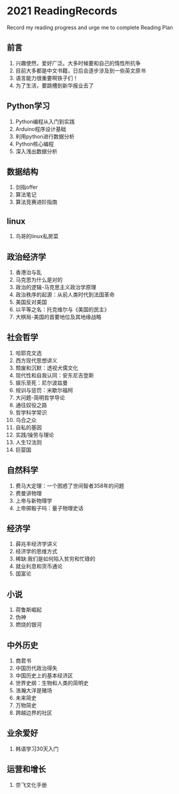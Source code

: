 # 2021 ReadingRecords
Record my reading progress and urge me to complete Reading Plan
 ## 前言
1. 兴趣使然，爱好广泛。大多时候要和自己的惰性所抗争
2. 目前大多都是中文书籍，日后会逐步涉及到一些英文原书
3. 语言能力很重要啊铁子们！
4. 为了生活，要跳槽到新华报业去了

 ## Python学习
 1. Python编程从入门到实践
 2. Arduino程序设计基础
 3. 利用python进行数据分析
 4. Python核心编程
 5. 深入浅出数据分析

 ## 数据结构
 1. 剑指offer
 2. 算法笔记
 3. 算法竞赛进阶指南
 
 ## linux
 1. 鸟哥的linux私房菜

 ## 政治经济学
 1. 香港治与乱
 2. 马克思为什么是对的
 3. 政治的逻辑-马克思主义政治学原理
 4. 政治秩序的起源：从前人类时代到法国革命
 5. 美国反对美国
 6. 以平等之名：托克维尔与《美国的民主》
 7. 大棋局-美国的首要地位及其地缘战略


## 社会哲学
 1. 哈耶克文选
 2. 西方现代思想讲义
 3. 颓废和沉默：透视犬儒文化
 4. 现代性和自我认同：安东尼吉登斯
 5. 娱乐至死：尼尔波兹曼
 6. 规训与惩罚：米歇尔福柯
 7. 大问题-简明哲学导论
 8. 通往奴役之路
 9. 哲学科学常识
 10. 乌合之众
 11. 自私的基因
 12. 实践/操劳与理论
 13. 人生12法则
 14. 巨婴国

 ## 自然科学
 1. 费马大定理：一个困惑了世间智者358年的问题
 2. 费曼讲物理
 3. 上帝与新物理学
 4. 上帝掷骰子吗：量子物理史话

## 经济学
 1. 薛兆丰经济学讲义
 2. 经济学的思维方式
 3. 稀缺:我们是如何陷入贫穷和忙碌的
 4. 就业利息和货币通论
 5. 国富论

## 小说
 1. 荷鲁斯崛起
 2. 伪神
 3. 燃烧的银河

## 中外历史
 1. 商君书
 2. 中国历代政治得失
 3. 中国历史上的基本经济区
 4. 世界史纲：生物和人类的简明史
 5. 浩瀚大洋是赌场
 6. 未来简史
 7. 万物简史
 8. 跨越边界的社区

## 业余爱好
 1. 韩语学习30天入门

## 运营和增长
 1. 奈飞文化手册


